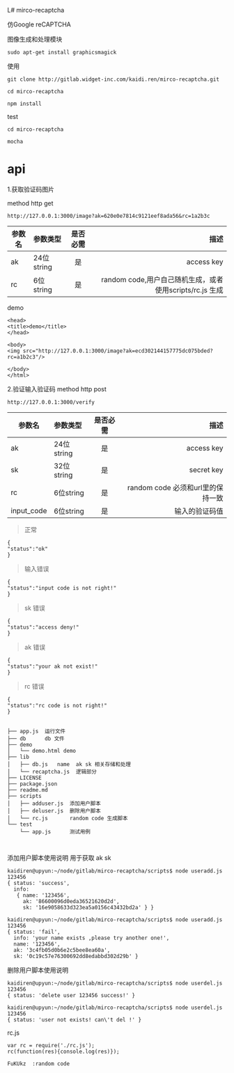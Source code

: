 L# mirco-recaptcha  

仿Google reCAPTCHA



图像生成和处理模块

```
sudo apt-get install graphicsmagick
```


使用

```
git clone http://gitlab.widget-inc.com/kaidi.ren/mirco-recaptcha.git

cd mirco-recaptcha

npm install
```

test

```
cd mirco-recaptcha

mocha

```
# api


1.获取验证码图片

method http  get

```
http://127.0.0.1:3000/image?ak=620e0e7814c9121eef8ada56&rc=1a2b3c
```

>
|参数名|参数类型|是否必需|描述|
|---|:---|:---:|---:|
|ak|24位string|是|access key|
|rc|6位string|是|random code,用户自己随机生成，或者使用scripts/rc.js 生成|


demo

```
<head>  
<title>demo</title>
</head>
  
<body>
<img src="http://127.0.0.1:3000/image?ak=ecd302144157775dc075bded?rc=a1b2c3"/>

</body>
</html>
```


2.验证输入验证码
method http  post

```
http://127.0.0.1:3000/verify
```
|参数名|参数类型|是否必需|描述|
|---|:---|:---:|---:|
|ak|24位string|是|access key|
|sk|32位string|是|secret key|
|rc|6位string|是|random code 必须和url里的保持一致|
|input_code|6位string|是|输入的验证码值|

> 正常

```
{
"status":"ok"
}
```

> 输入错误

```
{
"status":"input code is not right!"
}
```

> sk 错误

```
{
"status":"access deny!"
}
```
> ak 错误

```
{
"status":"your ak not exist!"
}
```
> rc 错误

```
{
"status":"rc code is not right!"
}

```


```

├── app.js  运行文件
├── db      db 文件
├── demo    
│   └── demo.html demo
├── lib
│   ├── db.js   name  ak sk 相关存储和处理
│   └── recaptcha.js  逻辑部分
├── LICENSE
├── package.json
├── readme.md
├── scripts
│   ├── adduser.js  添加用户脚本
│   ├── deluser.js  删除用户脚本
│   └── rc.js       random code 生成脚本
└── test
    └── app.js      测试用例

    
```
添加用户脚本使用说明 用于获取 ak sk

```
kaidiren@upyun:~/node/gitlab/mirco-recaptcha/scripts$ node useradd.js 123456
{ status: 'success',
  info: 
   { name: '123456',
     ak: '86600096d0eda36521620d2d',
     sk: '16e9058633d323ea5a0156c43432bd2a' } }
```

```
kaidiren@upyun:~/node/gitlab/mirco-recaptcha/scripts$ node useradd.js 123456
{ status: 'fail',
  info: 'your name exists ,please try another one!',
  name: '123456',
  ak: '3c4fb05d0b6e2c5bee8ea60a',
  sk: '0c19c57e76300692dd8edabbd302d29b' }
```

 删除用户脚本使用说明

```
kaidiren@upyun:~/node/gitlab/mirco-recaptcha/scripts$ node userdel.js 123456
{ status: 'delete user 123456 success!' }
```

```
kaidiren@upyun:~/node/gitlab/mirco-recaptcha/scripts$ node userdel.js 123456
{ status: 'user not exists! can\'t del !' }

```

rc.js

```
var rc = require('./rc.js');
rc(function(res){console.log(res)});
```
```
FuKUkz  :random code

```
